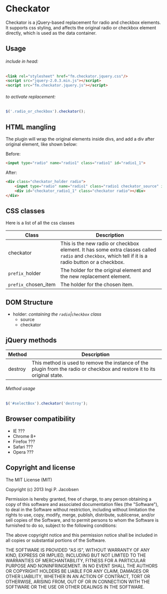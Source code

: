 Checkator
==========
Checkator is a jQuery-based replacement for radio and checkbox elements. It supports css styling, and affects the original radio or checkbox element directly, which is used as the data container.


Usage
-----
###### include in head:
```html
<link rel="stylesheet" href="fm.checkator.jquery.css"/>
<script src="jquery-2.0.3.min.js"></script>
<script src="fm.checkator.jquery.js"></script>
```

###### to activate replacement:
```javascript
$('.radio_or_checkbox').checkator();
```

HTML mangling
-----------
The plugin will wrap the original elements inside divs, and add a div after original element, like shown below:

Before:
```html
<input type="radio" name="radio1" class="radio1" id="radio1_1">
```

After:
```html
<div class="checkator_holder radio">
	<input type="radio" name="radio1" class="radio1 checkator_source" id="radio1_1" style="opacity: 0;">
	<div id="checkator_radio1_1" class="checkator radio"></div>
</div>
```


CSS classes
-----------
Here is a list of all the css classes

Class                         | Description
----------------------------- | ------------------------------------------------------------------------------
checkator                     | This is the new radio or checkbox element. It has some extra classes called `radio` and `checkbox`, which tell if it is a radio button or a checkbox.
`prefix_`holder               | The holder for the original element and the new replacement element.
`prefix_`chosen_item          | The holder for the chosen item.


DOM Structure
-------------
* holder: *containing the `radio`|`checkbox` class*
    * source
    * checkator


jQuery methods
--------------
Method             | Description
------------------ | -----------
destroy            | This method is used to remove the instance of the plugin from the radio or checkbox and restore it to its original state.


###### Method usage
```javascript
$('#selectBox').checkator('destroy');
```


Browser compatibility
---------------------
* IE ???
* Chrome 8+
* Firefox ???
* Safari ???
* Opera ???


Copyright and license
---------------------
The MIT License (MIT)

Copyright (c) 2013 Ingi P. Jacobsen

Permission is hereby granted, free of charge, to any person obtaining a copy of
this software and associated documentation files (the "Software"), to deal in
the Software without restriction, including without limitation the rights to
use, copy, modify, merge, publish, distribute, sublicense, and/or sell copies of
the Software, and to permit persons to whom the Software is furnished to do so,
subject to the following conditions:

The above copyright notice and this permission notice shall be included in all
copies or substantial portions of the Software.

THE SOFTWARE IS PROVIDED "AS IS", WITHOUT WARRANTY OF ANY KIND, EXPRESS OR
IMPLIED, INCLUDING BUT NOT LIMITED TO THE WARRANTIES OF MERCHANTABILITY, FITNESS
FOR A PARTICULAR PURPOSE AND NONINFRINGEMENT. IN NO EVENT SHALL THE AUTHORS OR
COPYRIGHT HOLDERS BE LIABLE FOR ANY CLAIM, DAMAGES OR OTHER LIABILITY, WHETHER
IN AN ACTION OF CONTRACT, TORT OR OTHERWISE, ARISING FROM, OUT OF OR IN
CONNECTION WITH THE SOFTWARE OR THE USE OR OTHER DEALINGS IN THE SOFTWARE.
